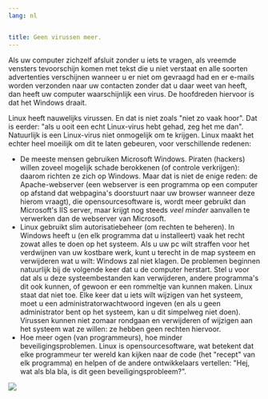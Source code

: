 ```yaml
---
lang: nl


title: Geen virussen meer.
---
```


Als uw computer zichzelf afsluit zonder u iets te vragen, als vreemde vensters tevoorschijn komen met tekst die u niet verstaat en alle soorten advertenties verschijnen wanneer u er niet om gevraagd had en er e-mails worden verzonden naar uw contacten zonder dat u daar weet van heeft, dan heeft uw computer waarschijnlijk een virus. De hoofdreden hiervoor is dat het Windows draait.

Linux heeft nauwelijks virussen. En dat is niet zoals "niet zo vaak hoor". Dat is eerder: "als u ooit een echt Linux-virus hebt gehad, zeg het me dan". Natuurlijk is een Linux-virus niet onmogelijk om te krijgen. Linux maakt het echter heel moeilijk om dit te laten gebeuren, voor verschillende redenen:

<ul>

<li>De meeste mensen gebruiken Microsoft Windows. Piraten (hackers)
willen zoveel mogelijk schade berokkenen (of controle verkrijgen):
daarom richten ze zich op Windows. Maar dat is niet de enige reden:
de Apache-webserver (een webserver is een programma op een computer
op afstand dat webpagina's doorstuurt naar uw browser wanneer deze
hierom vraagt), die opensourcesoftware is, wordt meer gebruikt
dan Microsoft's IIS server, maar krijgt nog steeds <i>veel minder</i>
aanvallen te verwerken dan de webserver van Microsoft.</li>

<li>Linux gebruikt slim autorisatiebeheer (om rechten te beheren).
In Windows heeft u (en elk programma dat u installeert) vaak het recht
zowat alles te doen op het systeem. Als u uw pc wilt straffen voor het
verdwijnen van uw kostbare werk, kunt u terecht in de map systeem en
verwijderen wat u wilt: Windows zal niet klagen. De problemen beginnen
natuurlijk bij de volgende keer dat u de computer herstart.
Stel u voor dat als u deze systeembestanden kan verwijderen, andere
programma's dit ook kunnen, of gewoon er een rommeltje van kunnen maken.
Linux staat dat niet toe. Elke keer dat u iets wilt wijzigen van het
systeem, moet u een administratorwachtwoord ingeven (en als u geen
administrator bent op het systeem, kan u dit simpelweg niet doen).
Virussen kunnen niet zomaar rondgaan en verwijderen of wijzigen
aan het systeem wat ze willen: ze hebben geen rechten hiervoor.</li>

<li>Hoe meer ogen (van programmeurs), hoe minder beveiligingsproblemen.
Linux is opensourcesoftware, wat betekent dat elke programmeur ter wereld
kan kijken naar de code (het "recept" van elk programma) en helpen of de
andere ontwikkelaars vertellen: "Hej, wat als bla bla, is dit geen beveiligingsprobleem?".</li>

</ul>

<img src="Images/viruses_thumb.png" />




